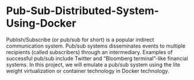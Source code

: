 # Pub-Sub-Distributed-System-Using-Docker
Publish/Subscribe (or pub/sub for short) is a popular indirect communication system. Pub/sub systems disseminates events to multiple recipients (called subscribers) through an intermediary. Examples of successful pub/sub include Twitter and “Bloomberg terminal”-like financial systems. In this project, we will emulate a pub/sub system using the lite weight virtualization or container technology in Docker technology.
